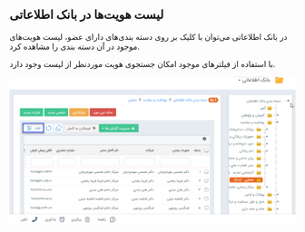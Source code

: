 ## لیست هویت‌ها در بانک اطلاعاتی

در بانک اطلاعاتی می‌توان با کلیک بر روی دسته بندی‌های دارای عضو، لیست هویت‌های موجود در آن دسته بندی را مشاهده کرد.

با استفاده از فیلترهای موجود امکان جستجوی هویت موردنظر از لیست وجود دارد. 

![](list-hoviat.jpg.png)
